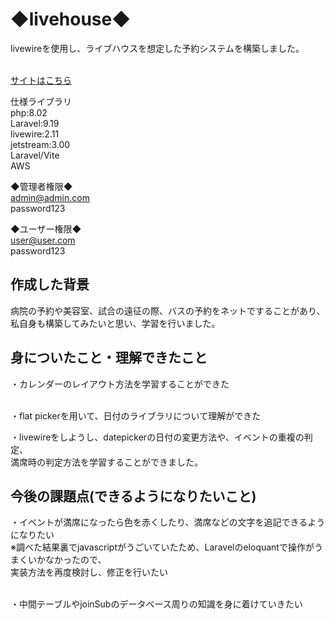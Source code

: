 <h1>◆livehouse◆</h1>
livewireを使用し、ライブハウスを想定した予約システムを構築しました。<br><br>

<a href = "http://18.182.16.40/livehouse/public/">サイトはこちら</a><br>

仕様ライブラリ<br>
php:8.02<br>
Laravel:9.19<br>
livewire:2.11<br>
jetstream:3.00<br>
Laravel/Vite<br>
AWS<br>

◆管理者権限◆<br>
admin@admin.com<br>
password123<br>





◆ユーザー権限◆<br>
user@user.com<br>
password123<br>




<h2>作成した背景</h2>
病院の予約や美容室、試合の遠征の際、バスの予約をネットですることがあり、<br>
私自身も構築してみたいと思い、学習を行いました。

<h2>身についたこと・理解できたこと</h2>
・カレンダーのレイアウト方法を学習することができた<br><br>

・flat pickerを用いて、日付のライブラリについて理解ができた<br>

・livewireをしようし、datepickerの日付の変更方法や、イベントの重複の判定、<br>
  満席時の判定方法を学習することができました。

<h2>今後の課題点(できるようになりたいこと)</h2>
・イベントが満席になったら色を赤くしたり、満席などの文字を追記できるようになりたい<br>
※調べた結果裏でjavascriptがうごいていたため、Laravelのeloquantで操作がうまくいかなかったので、<br>
実装方法を再度検討し、修正を行いたい<br><br>

・中間テーブルやjoinSubのデータベース周りの知識を身に着けていきたい<br>
